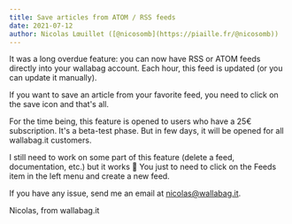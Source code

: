 ```yaml
---
title: Save articles from ATOM / RSS feeds
date: 2021-07-12
author: Nicolas Lœuillet ([@nicosomb](https://piaille.fr/@nicosomb))
---
```


It was a long overdue feature: you can now have RSS or ATOM feeds directly into your wallabag account. Each hour, this feed is updated (or you can update it manually).

If you want to save an article from your favorite feed, you need to click on the save icon and that's all.

For the time being, this feature is opened to users who have a 25€ subscription. It's a beta-test phase. But in few days, it will be opened for all wallabag.it customers.

I still need to work on some part of this feature (delete a feed, documentation, etc.) but it works 🎉 You just to need to click on the Feeds item in the left menu and create a new feed.

If you have any issue, send me an email at nicolas@wallabag.it.

Nicolas, from wallabag.it
